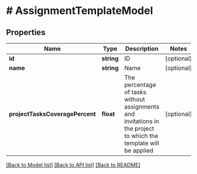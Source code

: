 # # AssignmentTemplateModel

## Properties

Name | Type | Description | Notes
------------ | ------------- | ------------- | -------------
**id** | **string** | ID | [optional]
**name** | **string** | Name | [optional]
**projectTasksCoveragePercent** | **float** | The percentage of tasks without assignments and invitations in the project to which the template will be applied | [optional]

[[Back to Model list]](../../README.md#models) [[Back to API list]](../../README.md#endpoints) [[Back to README]](../../README.md)

